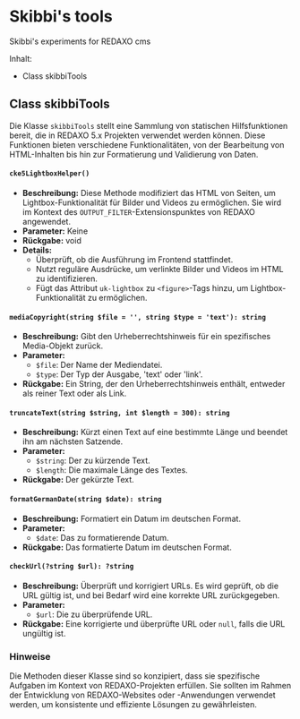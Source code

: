 # Skibbi's tools
Skibbi's experiments for REDAXO cms

Inhalt: 

- Class skibbiTools

## Class skibbiTools 

Die Klasse `skibbiTools` stellt eine Sammlung von statischen Hilfsfunktionen bereit, die in REDAXO 5.x Projekten verwendet werden können. Diese Funktionen bieten verschiedene Funktionalitäten, von der Bearbeitung von HTML-Inhalten bis hin zur Formatierung und Validierung von Daten.

#### `cke5LightboxHelper()`

- **Beschreibung:** Diese Methode modifiziert das HTML von Seiten, um Lightbox-Funktionalität für Bilder und Videos zu ermöglichen. Sie wird im Kontext des `OUTPUT_FILTER`-Extensionspunktes von REDAXO angewendet.
- **Parameter:** Keine
- **Rückgabe:** void
- **Details:** 
  - Überprüft, ob die Ausführung im Frontend stattfindet.
  - Nutzt reguläre Ausdrücke, um verlinkte Bilder und Videos im HTML zu identifizieren.
  - Fügt das Attribut `uk-lightbox` zu `<figure>`-Tags hinzu, um Lightbox-Funktionalität zu ermöglichen.

#### `mediaCopyright(string $file = '', string $type = 'text'): string`

- **Beschreibung:** Gibt den Urheberrechtshinweis für ein spezifisches Media-Objekt zurück.
- **Parameter:**
  - `$file`: Der Name der Mediendatei.
  - `$type`: Der Typ der Ausgabe, 'text' oder 'link'.
- **Rückgabe:** Ein String, der den Urheberrechtshinweis enthält, entweder als reiner Text oder als Link.

#### `truncateText(string $string, int $length = 300): string`

- **Beschreibung:** Kürzt einen Text auf eine bestimmte Länge und beendet ihn am nächsten Satzende.
- **Parameter:**
  - `$string`: Der zu kürzende Text.
  - `$length`: Die maximale Länge des Textes.
- **Rückgabe:** Der gekürzte Text.

#### `formatGermanDate(string $date): string`

- **Beschreibung:** Formatiert ein Datum im deutschen Format.
- **Parameter:**
  - `$date`: Das zu formatierende Datum.
- **Rückgabe:** Das formatierte Datum im deutschen Format.

#### `checkUrl(?string $url): ?string`

- **Beschreibung:** Überprüft und korrigiert URLs. Es wird geprüft, ob die URL gültig ist, und bei Bedarf wird eine korrekte URL zurückgegeben.
- **Parameter:**
  - `$url`: Die zu überprüfende URL.
- **Rückgabe:** Eine korrigierte und überprüfte URL oder `null`, falls die URL ungültig ist.

### Hinweise

Die Methoden dieser Klasse sind so konzipiert, dass sie spezifische Aufgaben im Kontext von REDAXO-Projekten erfüllen. Sie sollten im Rahmen der Entwicklung von REDAXO-Websites oder -Anwendungen verwendet werden, um konsistente und effiziente Lösungen zu gewährleisten.



